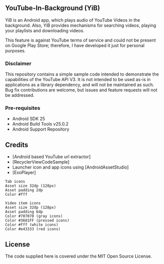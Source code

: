 ## YouTube-In-Background (YiB)

YiB is an Android app, which plays audio of YouTube Videos in the background. Also, YiB provides mechanisms for searching videos, playing your playlists and downloading videos.

This feature is against YouTube terms of service and could not be present on Google Play Store; therefore, I have developed it just for personal purposes. 


### Disclaimer

This repository contains a simple sample code intended to demonstrate the capabilities of the YouTube API V3. It is not intended to be used as-is in applications as a library dependency, and will not be maintained as such. Bug fix contributions are welcome, but issues and feature requests will not be addressed.


### Pre-requisites
    
- Android SDK 25
- Android Build Tools v25.0.2
- Android Support Repository

## Credits
* [Android based YouTube url extractor]
* [RecyclerViewCodeSample]
* Launcher icon and app icons using [AndroidAssetStudio]
* [ExoPlayer]

```
Tab icons
Asset size 32dp (128px)
Asset padding 2dp
Color #fff

Video item icons
Asset size 32dp (128px)
Asset padding 6dp
Color #707070 (gray icons)
Color #3681FF (pressed icons)
Color #fff (white icons)
Color #e43333 (red icons)

```
## License

The code supplied here is covered under the MIT Open Source License.


